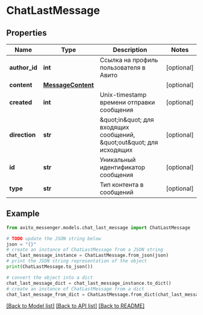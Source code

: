 # ChatLastMessage


## Properties

Name | Type | Description | Notes
------------ | ------------- | ------------- | -------------
**author_id** | **int** | Ссылка на профиль пользователя в Авито | [optional] 
**content** | [**MessageContent**](MessageContent.md) |  | [optional] 
**created** | **int** | Unix-timestamp времени отправки сообщения | [optional] 
**direction** | **str** | \&quot;in\&quot; для входящих сообщений, \&quot;out\&quot; для исходящих | [optional] 
**id** | **str** | Уникальный идентификатор сообщения | [optional] 
**type** | **str** | Тип контента в сообщений | [optional] 

## Example

```python
from avito_messenger.models.chat_last_message import ChatLastMessage

# TODO update the JSON string below
json = "{}"
# create an instance of ChatLastMessage from a JSON string
chat_last_message_instance = ChatLastMessage.from_json(json)
# print the JSON string representation of the object
print(ChatLastMessage.to_json())

# convert the object into a dict
chat_last_message_dict = chat_last_message_instance.to_dict()
# create an instance of ChatLastMessage from a dict
chat_last_message_from_dict = ChatLastMessage.from_dict(chat_last_message_dict)
```
[[Back to Model list]](../README.md#documentation-for-models) [[Back to API list]](../README.md#documentation-for-api-endpoints) [[Back to README]](../README.md)


